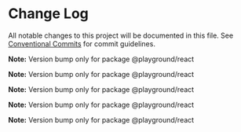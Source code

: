 # Change Log

All notable changes to this project will be documented in this file.
See [Conventional Commits](https://conventionalcommits.org) for commit guidelines.

**Note:** Version bump only for package @playground/react

**Note:** Version bump only for package @playground/react

**Note:** Version bump only for package @playground/react

**Note:** Version bump only for package @playground/react

**Note:** Version bump only for package @playground/react
